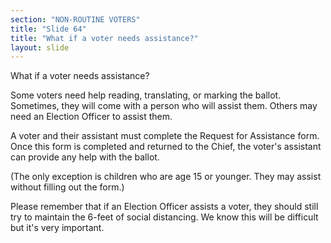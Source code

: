 ```yaml
---
section: "NON-ROUTINE VOTERS"
title: "Slide 64"
title: "What if a voter needs assistance?"
layout: slide
---
```


What if a voter needs assistance?

Some voters need help reading, translating, or marking the ballot. Sometimes, they will come with a person who will assist them. Others may need an Election Officer to assist them.

A voter and their assistant must complete the Request for Assistance form. Once this form is completed and returned to the Chief, the voter's assistant can provide any help with the ballot.

(The only exception is children who are age 15 or younger. They may assist without filling out the form.)

Please remember that if an Election Officer assists a voter, they should still try to maintain the 6-feet of social distancing. We know this will be difficult but it's very important.




